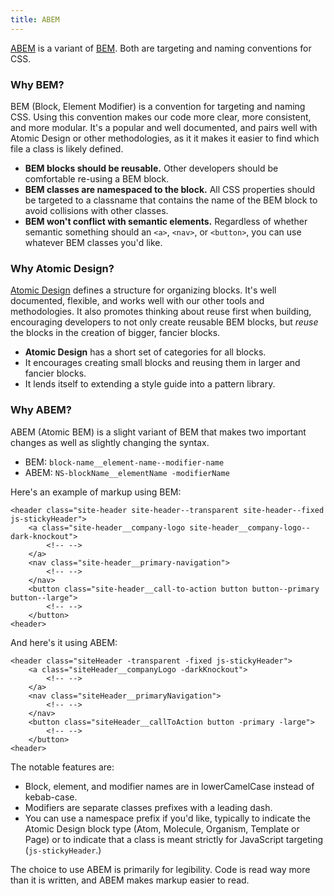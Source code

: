 ```yaml
---
title: ABEM
---
```


[ABEM](https://css-tricks.com/abem-useful-adaptation-bem/) is a variant of [BEM](http://getbem.com/). Both are targeting and naming conventions for CSS.


### Why BEM?

BEM (Block, Element Modifier) is a convention for targeting and naming CSS. Using this convention makes our code more clear, more consistent, and more modular. It's a popular and well documented, and pairs well with Atomic Design or other methodologies, as it it makes it easier to find which file a class is likely defined.

* **BEM blocks should be reusable.** Other developers should be comfortable re-using a BEM block.
* **BEM classes are namespaced to the block.** All CSS properties should be targeted to a classname that contains the name of the BEM block to avoid collisions with other classes.
* **BEM won't conflict with semantic elements.** Regardless of whether semantic something should an `<a>`, `<nav>`, or `<button>`, you can use whatever BEM classes you'd like.


### Why Atomic Design?

[Atomic Design](http://atomicdesign.bradfrost.com/) defines a structure for organizing blocks. It's well documented, flexible, and works well with our other tools and methodologies. It also promotes thinking about reuse first when building, encouraging developers to not only create reusable BEM blocks, but *reuse* the blocks in the creation of bigger, fancier blocks.

* **Atomic Design** has a short set of categories for all blocks.
* It encourages creating small blocks and reusing them in larger and fancier blocks.
* It lends itself to extending a style guide into a pattern library.


### Why ABEM?

ABEM (Atomic BEM) is a slight variant of BEM that makes two important changes as well as slightly changing the syntax.

* BEM: `block-name__element-name--modifier-name`
* ABEM: `NS-blockName__elementName -modifierName`

Here's an example of markup using BEM:

```
<header class="site-header site-header--transparent site-header--fixed js-stickyHeader">
    <a class="site-header__company-logo site-header__company-logo--dark-knockout">
        <!-- -->
    </a>
    <nav class="site-header__primary-navigation">
        <!-- -->
    </nav>
    <button class="site-header__call-to-action button button--primary button--large">
        <!-- -->
    </button>
<header>
```

And here's it using ABEM:

```
<header class="siteHeader -transparent -fixed js-stickyHeader">
    <a class="siteHeader__companyLogo -darkKnockout">
        <!-- -->
    </a>
    <nav class="siteHeader__primaryNavigation">
        <!-- -->
    </nav>
    <button class="siteHeader__callToAction button -primary -large">
        <!-- -->
    </button>
<header>
```

The notable features are:

* Block, element, and modifier names are in lowerCamelCase instead of kebab-case.
* Modifiers are separate classes prefixes with a leading dash.
* You can use a namespace prefix if you'd like, typically to indicate the Atomic Design block type (Atom, Molecule, Organism, Template or Page) or to indicate that a class is meant strictly for JavaScript targeting (`js-stickyHeader`.)

The choice to use ABEM is primarily for legibility. Code is read way more than it is written, and ABEM makes markup easier to read.
